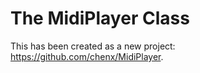 The MidiPlayer Class
============

This has been created as a new project: <a href="https://github.com/chenx/MidiPlayer">https://github.com/chenx/MidiPlayer</a>.
